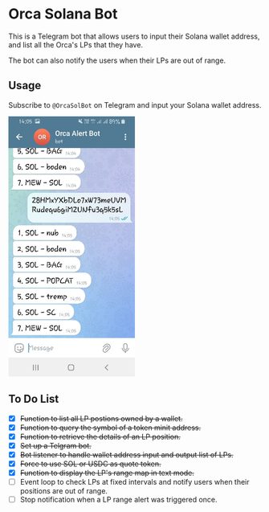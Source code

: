 # Orca Solana Bot

This is a Telegram bot that allows users to input their Solana wallet address, and list all the Orca's LPs that they have. 

The bot can also notify the users when their LPs are out of range.

## Usage

Subscribe to `@OrcaSolBot` on Telegram and input your Solana wallet address.

<img src="./demo.jpg" width=50%/>

## To Do List

- [x] ~~Function to list all LP postions owned by a wallet.~~
- [x] ~~Function to query the symbol of a token minit address.~~
- [x] ~~Function to retrieve the details of an LP position.~~
- [x] ~~Set up a Telgram bot.~~
- [x] ~~Bot listener to handle wallet address input and output list of LPs.~~
- [x] ~~Force to use SOL or USDC as quote token.~~
- [x] ~~Function to display the LP's range map in text mode.~~
- [ ] Event loop to check LPs at fixed intervals and notify users when their positions are out of range.
- [ ] Stop notification when a LP range alert was triggered once.